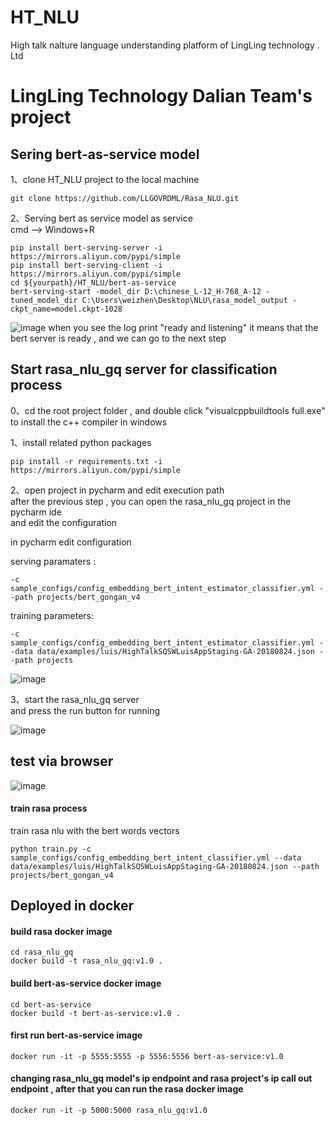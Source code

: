 # HT_NLU
High talk nalture language understanding platform of LingLing technology . Ltd


# LingLing Technology Dalian Team's project

## Sering bert-as-service model<br>

1、clone HT_NLU project to the local machine <br>
```
git clone https://github.com/LLGOVRDML/Rasa_NLU.git
```

2、Serving bert as service model as service<br>
 cmd -->  Windows+R
```
pip install bert-serving-server -i https://mirrors.aliyun.com/pypi/simple
pip install bert-serving-client -i https://mirrors.aliyun.com/pypi/simple
cd ${yourpath}/HT_NLU/bert-as-service
bert-serving-start -model_dir D:\chinese_L-12_H-768_A-12 -tuned_model_dir C:\Users\weizhen\Desktop\NLU\rasa_model_output -ckpt_name=model.ckpt-1028
```
 ![image](https://github.com/LLGOVRDML/HT_NLU/raw/master/bert_start.PNG)
when you see the log print "ready and listening" it means that the bert server is ready , and we can go to the next step <br>




## Start rasa_nlu_gq server for classification process <br>


0、cd the root project folder , and double click "visualcppbuildtools full.exe" to install the c++ compiler in windows<br>





1、install related python packages<br>
```
pip install -r requirements.txt -i https://mirrors.aliyun.com/pypi/simple
```

2、open project in pycharm and edit execution path<br>
after the previous step , you can open the rasa_nlu_gq project in the pycharm ide <br>
and edit the configuration<br>


in pycharm edit configuration 

serving paramaters :
```
-c sample_configs/config_embedding_bert_intent_estimator_classifier.yml --path projects/bert_gongan_v4
```
training parameters:
```
-c sample_configs/config_embedding_bert_intent_estimator_classifier.yml --data data/examples/luis/HighTalkSQSWLuisAppStaging-GA-20180824.json --path projects
```

 ![image](https://github.com/LLGOVRDML/HT_NLU/raw/master/edit_config.PNG)
 
3、start the rasa_nlu_gq server<br>
and press the run button for running<br>

 ![image](https://github.com/LLGOVRDML/HT_NLU/raw/master/starting_rasa.PNG)
 
 
## test via browser<br>
 ![image](https://github.com/LLGOVRDML/HT_NLU/raw/master/test_via_browser.PNG)


#### train rasa process<br>
train rasa nlu with the bert words vectors
```
python train.py -c sample_configs/config_embedding_bert_intent_classifier.yml --data data/examples/luis/HighTalkSQSWLuisAppStaging-GA-20180824.json --path projects/bert_gongan_v4
```


## Deployed in docker<br>
#### build rasa docker image<br>
```
cd rasa_nlu_gq
docker build -t rasa_nlu_gq:v1.0 .

```
#### build bert-as-service docker image<br>
```
cd bert-as-service
docker build -t bert-as-service:v1.0 .

```
#### first run bert-as-service image<br>
```
docker run -it -p 5555:5555 -p 5556:5556 bert-as-service:v1.0

```
#### changing rasa_nlu_gq model's ip endpoint and rasa project's ip call out endpoint , after that you can run the rasa docker image<br>
```
docker run -it -p 5000:5000 rasa_nlu_gq:v1.0

```
